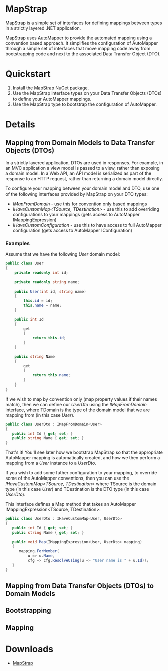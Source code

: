 # MapStrap
MapStrap is a simple set of interfaces for defining mappings between types in a strictly layered .NET application.

MapStrap uses [AutoMapper](http://automapper.org/) to provide the automated mapping using a convention based approach. 
It simplifies the configuration of AutoMapper through a simple set of interfaces that move mapping code away from bootstrapping
code and next to the associated Data Transfer Object (DTO).

# Quickstart

1. Install the [MapStrap](https://www.nuget.org/packages/MapStrap) NuGet package.
2. Use the MapStrap interface types on your Data Transfer Objects (DTOs) to define your AutoMapper mappings.
3. Use the MapStrap type to bootstrap the configuration of AutoMapper.

# Details

## Mapping from Domain Models to Data Transfer Objects (DTOs)

In a strictly layered application, DTOs are used in responses. 
For example, in an MVC application a view model is passed to a view, rather than exposing a domain model. 
In a Web API, an API model is serialized as part of the response to an HTTP request, rather than returning a domain model directly.

To configure your mapping between your domain model and DTO, use one of the following interfaces provided by MapStrap on your DTO types:

* *IMapFromDomain<TDomain>* - use this for convention only based mappings
* *IHaveCustomMap<TSource, TDestination>* - use this to add overriding configurations to your mappings (gets access to AutoMapper IMappingExpression)
* *IHaveCustomConfiguration* - use this to have access to full AutoMapper configuration (gets access to AutoMapper IConfiguration)

### Examples

Assume that we have the following *User* domain model:

```csharp
public class User
{
    private readonly int id;
    
    private readonly string name;

    public User(int id, string name)
    {
        this.id = id;
        this.name = name;
    }
    
    public int Id
    {
        get
        {
            return this.id;
        }
    }
    
    public string Name
    {
        get
        {
            return this.name;
        }
    }
}
```

If we wish to map by convention only (map property values if their names match), then we can define our *UserDto* using the *IMapFromDomain<TDomain>* interface, where TDomain is the type of the domain model that we are mapping from (in this case *User*).

```csharp
public class UserDto : IMapFromDomain<User>
{
   public int Id { get; set; }
   public string Name { get; set; }
}
```

That's it! You'll see later how we bootstrap MapStrap so that the appropriate AutoMapper mapping is automatically created, and how we then perform a mapping from a *User* instance to a *UserDto*.

If you wish to add some futher configuration to your mapping, to override some of the AutoMapper conventions, then you can use the *IHaveCustomMap<TSource, TDestination>* where TSource is the domain type (in this case *User*) and TDestination is the DTO type (in this case *UserDto*). 

This interface defines a Map method that takes an AutoMapper IMappingExpression<TSource, TDestination>:

```csharp
public class UserDto : IHaveCustomMap<User, UserDto>
{
   public int Id { get; set; }
   public string Name { get; set; }
   
   public void Map(IMappingExpression<User, UserDto> mapping)
   {
      mapping.ForMember(
          u => u.Name,
          cfg => cfg.ResolveUsing(u => "User name is " + u.Id));
   }
}
```

## Mapping from Data Transfer Objects (DTOs) to Domain Models

## Bootstrapping


## Mapping

# Downloads

* [MapStrap](https://www.nuget.org/packages/MapStrap/)
